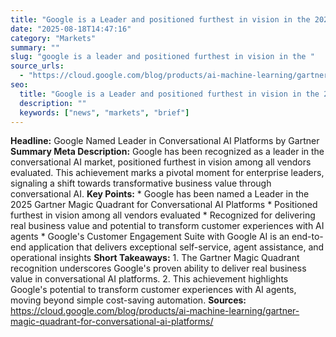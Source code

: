 ```yaml
---
title: "Google is a Leader and positioned furthest in vision in the 2025 Gartner® Magic Quadrant™ for Conversational AI Platforms"
date: "2025-08-18T14:47:16"
category: "Markets"
summary: ""
slug: "google is a leader and positioned furthest in vision in the "
source_urls:
  - "https://cloud.google.com/blog/products/ai-machine-learning/gartner-magic-quadrant-for-conversational-ai-platforms/"
seo:
  title: "Google is a Leader and positioned furthest in vision in the 2025 Gartner® Magic Quadrant™ for Conversational AI Platforms | Hash n Hedge"
  description: ""
  keywords: ["news", "markets", "brief"]
---
```

**Headline:** Google Named Leader in Conversational AI Platforms by Gartner  **Summary Meta Description:** Google has been recognized as a leader in the conversational AI market, positioned furthest in vision among all vendors evaluated. This achievement marks a pivotal moment for enterprise leaders, signaling a shift towards transformative business value through conversational AI.  **Key Points:**  * Google has been named a Leader in the 2025 Gartner Magic Quadrant for Conversational AI Platforms * Positioned furthest in vision among all vendors evaluated * Recognized for delivering real business value and potential to transform customer experiences with AI agents * Google's Customer Engagement Suite with Google AI is an end-to-end application that delivers exceptional self-service, agent assistance, and operational insights  **Short Takeaways:**  1.  The Gartner Magic Quadrant recognition underscores Google's proven ability to deliver real business value in conversational AI platforms. 2.  This achievement highlights Google's potential to transform customer experiences with AI agents, moving beyond simple cost-saving automation.  **Sources:** https://cloud.google.com/blog/products/ai-machine-learning/gartner-magic-quadrant-for-conversational-ai-platforms/ 
